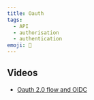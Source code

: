 ```yaml
---
title: Oauth
tags:
  - API
  - authorisation
  - authentication
emoji: 🥶 
---
```


## Videos

* [Oauth 2.0 flow and OIDC](https://www.youtube.com/watch?v=996OiexHze0&list=LLnWPHCQGGsr_aBPKK6fdTeg&index=2&t=0s)

